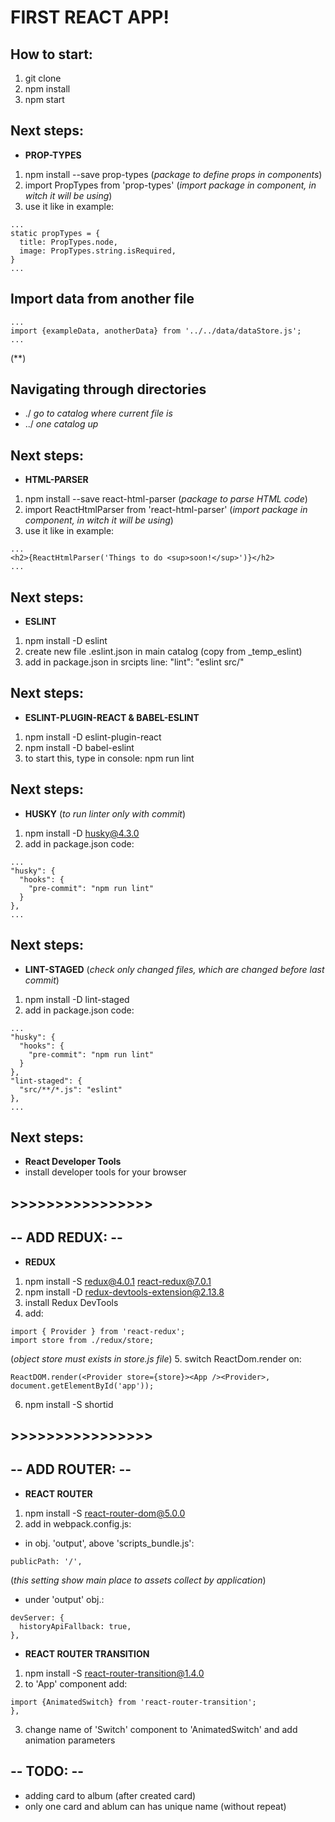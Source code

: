 # FIRST REACT APP!

## How to start:

1. git clone
2. npm install
3. npm start

## Next steps:

- **PROP-TYPES**
1. npm install --save prop-types (*package to define props in components*)
2. import PropTypes from 'prop-types' (*import package in component, in witch it will be using*)
3. use it like in example:
```
...
static propTypes = {
  title: PropTypes.node,
  image: PropTypes.string.isRequired,
}
...
```

## Import data from another file

```
...
import {exampleData, anotherData} from '../../data/dataStore.js';
...
```
(**)

## Navigating through directories
- ./  *go to catalog where current file is*
- ../ *one catalog up*

## Next steps:

- **HTML-PARSER**
1. npm install --save react-html-parser (*package to parse HTML code*)
2. import ReactHtmlParser from 'react-html-parser' (*import package in component, in witch it will be using*)
3. use it like in example:
```
...
<h2>{ReactHtmlParser('Things to do <sup>soon!</sup>')}</h2>
...
```

## Next steps:

- **ESLINT**
1. npm install -D eslint
2. create new file .eslint.json in main catalog (copy from _temp_eslint)
3. add in package.json in srcipts line: "lint": "eslint src/"

## Next steps:

- **ESLINT-PLUGIN-REACT & BABEL-ESLINT**
1. npm install -D eslint-plugin-react
2. npm install -D babel-eslint
3. to start this, type in console: npm run lint

## Next steps:

- **HUSKY** (*to run linter only with commit*)
1. npm install -D husky@4.3.0
2. add in package.json code:
```
...
"husky": {
  "hooks": {
    "pre-commit": "npm run lint"
  }
},
...
```

## Next steps:

- **LINT-STAGED** (*check only changed files, which are changed before last commit*)
1. npm install -D lint-staged
2. add in package.json code:
```
...
"husky": {
  "hooks": {
    "pre-commit": "npm run lint"
  }
},
"lint-staged": {
  "src/**/*.js": "eslint"
},
...
```

## Next steps:

- **React Developer Tools** 
- install developer tools for your browser

## >>>>>>>>>>>>>>>>
## -- ADD REDUX: --

- **REDUX**
1. npm install -S redux@4.0.1 react-redux@7.0.1
2. npm install -D redux-devtools-extension@2.13.8
3. install Redux DevTools 
4. add:
```
import { Provider } from 'react-redux';
import store from ./redux/store;
```
(*object store must exists in store.js file*)
5. switch ReactDom.render on:
```
ReactDOM.render(<Provider store={store}><App /><Provider>, document.getElementById('app'));
```
6. npm install -S shortid

## >>>>>>>>>>>>>>>>
## -- ADD ROUTER: --

- **REACT ROUTER**
1. npm install -S react-router-dom@5.0.0
2. add in webpack.config.js:
- in obj. 'output', above 'scripts_bundle.js':
```
publicPath: '/',
```
(*this setting show main place to assets collect by application*)
- under 'output' obj.:
```
devServer: {
  historyApiFallback: true,
},
```

- **REACT ROUTER TRANSITION**
1. npm install -S react-router-transition@1.4.0
2. to 'App' component add:
 ```
import {AnimatedSwitch} from 'react-router-transition';
},
```
3. change name of 'Switch' component to 'AnimatedSwitch' and add animation parameters


## -- TODO: --
 - adding card to album (after created card)
 - only one card and ablum can has unique name (without repeat)